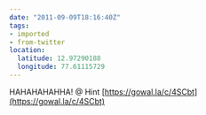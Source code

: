 ```yaml
---
date: "2011-09-09T18:16:40Z"
tags:
- imported
- from-twitter
location:
  latitude: 12.97290188
  longitude: 77.61115729
---
```

HAHAHAHAHHA\! @ Hint [https://gowal.la/c/4SCbt](https://gowal.la/c/4SCbt)
